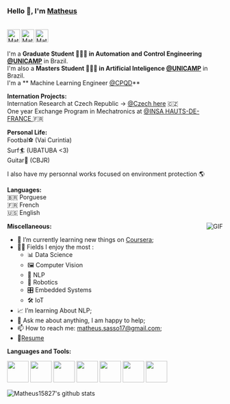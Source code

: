 <!--[![Actions Status](https://github.com/guilyx/guilyx/workflows/wakatime-stats/badge.svg)](https://github.com/guilyx/guilyx/actions)
[![Actions Status](https://github.com/guilyx/guilyx/workflows/update-gh-activity/badge.svg)](https://github.com/guilyx/guilyx/actions)
![](https://visitor-badge.glitch.me/badge?page_id=guilyx.guilyx)-->

### Hello 👋, I'm [Matheus](https://Matheus158257.github.io) 

<br/>
<a href="https://www.linkedin.com/in/matheus-sasso">
  <img align="left" alt="Matheus158257's LinkdeIN" width="30px" src="https://image.flaticon.com/icons/svg/2111/2111465.svg" />
</a>
<a href="https://www.facebook.com/matheus.sasso.79/">
  <img align="left" alt="Matheus158257's Facebook" width="30px" src="https://image.flaticon.com/icons/svg/2111/2111342.svg" />
</a>
<a href="https://www.instagram.com/math_sasso/">
  <img align="left" alt="Matheus158257's Instagram" width="30px" src="https://image.flaticon.com/icons/svg/2111/2111421.svg" />
</a>
 <br /> <br />

I'm a **Graduate Student 👨🏽‍💼 in Automation and Control Engineering [@UNICAMP](https://www.unicamp.br/unicamp/)** in Brazil. <br />
I'm also a **Masters Student 👨🏽‍💼 in Artificial Inteligence [@UNICAMP](https://www.unicamp.br/unicamp/)** in Brazil. <br />
I'm a ** Machine Learning Engineer [@CPQD](https://www.cpqd.com.br/)**  <br />

**Internation Projects:**<br/>
Internation Research at Czech Republic -> [@Czech here](https://incbacnews.wordpress.com/2017/01/20/unigou-2017-final-posters/#jp-carousel-2002)  🇨🇿 <br />
One year Exchange Program in Mechatronics at [@INSA HAUTS-DE-FRANCE ](https://www.insa-hautsdefrance.fr/) 🇫🇷 <br />

**Personal Life:**<br/>
Footbal⚽ (Vai Curintia)<br />
Surf🏄 (UBATUBA <3)<br />
Guitar🎸 (CBJR) <br />

I also have my personnal works focused on environment protection 🌎 <br />

**Languages:**<br/>
🇧🇷 Porguese <br />
🇫🇷 French <br />
🇺🇸 English <br />

  <img align="right" alt="GIF" src="https://media.giphy.com/media/LmNwrBhejkK9EFP504/giphy.gif" />
  
**Miscellaneous:**

- 📖 I’m currently learning new things on [Coursera](https://www.coursera.org);
- 🤹🏽 Fields I enjoy the most :
  - 📊 Data Science
  - 🖼 Computer Vision
  - 📜 NLP
  - 🤖 Robotics 
  - 🎛 Embedded Systems
  - 🛠 IoT
- 📈 I’m learning About NLP;
- 💬 Ask me about anything, I am happy to help;
- 📫 How to reach me: <matheus.sasso17@gmail.com>;
- 📝[Resume]()


<!--END_SECTION:waka-->

**Languages and Tools:**  <br/>

<code><img height="50" src="https://image.flaticon.com/icons/svg/2861/2861557.svg"></code>
<code><img height="50" src="https://image.flaticon.com/icons/svg/3190/3190604.svg"></code>
<code><img height="50" src="https://image.flaticon.com/icons/svg/2942/2942156.svg"></code>
<code><img height="50" src="https://cdn.icon-icons.com/icons2/1508/PNG/512/matlab_104289.png"></code>
<code><img height="50" src="https://image.flaticon.com/icons/svg/2721/2721297.svg"></code>
<code><img height="50" src="https://image.flaticon.com/icons/svg/752/752605.svg"></code>
<code><img height="50" src="https://image.flaticon.com/icons/svg/1680/1680899.svg"></code>



![Matheus15827's github stats](https://github-readme-stats.vercel.app/api?username=Matheus15827&show_icons=true&hide_border=true)


<!--<p align="center">
<a href="https://www.buymeacoffee.com/dq01aOE" target="_blank"><img src="https://cdn.buymeacoffee.com/buttons/default-red.png" alt="Buy Me A Coffee" height="40" width="170" ></a>
</p>-->
